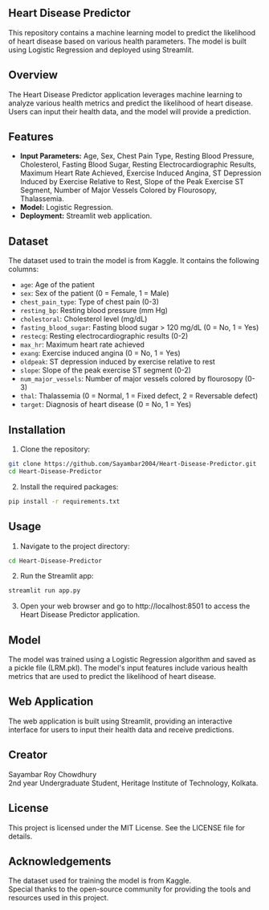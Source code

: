 ## Heart Disease Predictor

This repository contains a machine learning model to predict the likelihood of heart disease based on various health parameters. The model is built using Logistic Regression and deployed using Streamlit.

## Overview

The Heart Disease Predictor application leverages machine learning to analyze various health metrics and predict the likelihood of heart disease. Users can input their health data, and the model will provide a prediction.

## Features

- **Input Parameters:** Age, Sex, Chest Pain Type, Resting Blood Pressure, Cholesterol, Fasting Blood Sugar, Resting Electrocardiographic Results, Maximum Heart Rate Achieved, Exercise Induced Angina, ST Depression Induced by Exercise Relative to Rest, Slope of the Peak Exercise ST Segment, Number of Major Vessels Colored by Flourosopy, Thalassemia.
- **Model:** Logistic Regression.
- **Deployment:** Streamlit web application.

## Dataset

The dataset used to train the model is from Kaggle. It contains the following columns:

- `age`: Age of the patient
- `sex`: Sex of the patient (0 = Female, 1 = Male)
- `chest_pain_type`: Type of chest pain (0-3)
- `resting_bp`: Resting blood pressure (mm Hg)
- `cholestoral`: Cholesterol level (mg/dL)
- `fasting_blood_sugar`: Fasting blood sugar > 120 mg/dL (0 = No, 1 = Yes)
- `restecg`: Resting electrocardiographic results (0-2)
- `max_hr`: Maximum heart rate achieved
- `exang`: Exercise induced angina (0 = No, 1 = Yes)
- `oldpeak`: ST depression induced by exercise relative to rest
- `slope`: Slope of the peak exercise ST segment (0-2)
- `num_major_vessels`: Number of major vessels colored by flourosopy (0-3)
- `thal`: Thalassemia (0 = Normal, 1 = Fixed defect, 2 = Reversable defect)
- `target`: Diagnosis of heart disease (0 = No, 1 = Yes)

## Installation

1. Clone the repository:

```bash
git clone https://github.com/Sayambar2004/Heart-Disease-Predictor.git
cd Heart-Disease-Predictor
```

2. Install the required packages:

```bash
pip install -r requirements.txt
```

## Usage

1. Navigate to the project directory:

```bash
cd Heart-Disease-Predictor
```

2. Run the Streamlit app:

```bash
streamlit run app.py
```

3. Open your web browser and go to http://localhost:8501 to access the Heart Disease Predictor application.


## Model

The model was trained using a Logistic Regression algorithm and saved as a pickle file (LRM.pkl). The model's input features include various health metrics that are used to predict the likelihood of heart disease.

## Web Application

The web application is built using Streamlit, providing an interactive interface for users to input their health data and receive predictions.

## Creator

Sayambar Roy Chowdhury  
2nd year Undergraduate Student, Heritage Institute of Technology, Kolkata.

## License

This project is licensed under the MIT License. See the LICENSE file for details.

## Acknowledgements

The dataset used for training the model is from Kaggle.  
Special thanks to the open-source community for providing the tools and resources used in this project.
